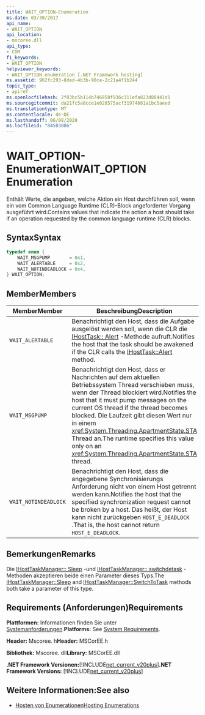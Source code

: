 ```yaml
---
title: WAIT_OPTION-Enumeration
ms.date: 03/30/2017
api_name:
- WAIT_OPTION
api_location:
- mscoree.dll
api_type:
- COM
f1_keywords:
- WAIT_OPTION
helpviewer_keywords:
- WAIT_OPTION enumeration [.NET Framework hosting]
ms.assetid: 962fc293-8ded-4b3b-90ce-2c21a4f1b244
topic_type:
- apiref
ms.openlocfilehash: 2f83bc5b114b746958f936c311efa823d88441d1
ms.sourcegitcommit: da21fc5a8cce1e028575acf31974681a1bc5aeed
ms.translationtype: MT
ms.contentlocale: de-DE
ms.lasthandoff: 06/08/2020
ms.locfileid: "84503886"
---
```

# <a name="wait_option-enumeration"></a><span data-ttu-id="29337-102">WAIT_OPTION-Enumeration</span><span class="sxs-lookup"><span data-stu-id="29337-102">WAIT_OPTION Enumeration</span></span>
<span data-ttu-id="29337-103">Enthält Werte, die angeben, welche Aktion ein Host durchführen soll, wenn ein vom Common Language Runtime (CLR)-Block angeforderter Vorgang ausgeführt wird.</span><span class="sxs-lookup"><span data-stu-id="29337-103">Contains values that indicate the action a host should take if an operation requested by the common language runtime (CLR) blocks.</span></span>  
  
## <a name="syntax"></a><span data-ttu-id="29337-104">Syntax</span><span class="sxs-lookup"><span data-stu-id="29337-104">Syntax</span></span>  
  
```cpp  
typedef enum {  
    WAIT_MSGPUMP       = 0x1,  
    WAIT_ALERTABLE     = 0x2,  
    WAIT_NOTINDEADLOCK = 0x4,  
} WAIT_OPTION;  
```  
  
## <a name="members"></a><span data-ttu-id="29337-105">Member</span><span class="sxs-lookup"><span data-stu-id="29337-105">Members</span></span>  
  
|<span data-ttu-id="29337-106">Member</span><span class="sxs-lookup"><span data-stu-id="29337-106">Member</span></span>|<span data-ttu-id="29337-107">Beschreibung</span><span class="sxs-lookup"><span data-stu-id="29337-107">Description</span></span>|  
|------------|-----------------|  
|`WAIT_ALERTABLE`|<span data-ttu-id="29337-108">Benachrichtigt den Host, dass die Aufgabe ausgelöst werden soll, wenn die CLR die [IHostTask:: Alert](ihosttask-alert-method.md) -Methode aufruft.</span><span class="sxs-lookup"><span data-stu-id="29337-108">Notifies the host that the task should be awakened if the CLR calls the [IHostTask::Alert](ihosttask-alert-method.md) method.</span></span>|  
|`WAIT_MSGPUMP`|<span data-ttu-id="29337-109">Benachrichtigt den Host, dass er Nachrichten auf dem aktuellen Betriebssystem Thread verschieben muss, wenn der Thread blockiert wird.</span><span class="sxs-lookup"><span data-stu-id="29337-109">Notifies the host that it must pump messages on the current OS thread if the thread becomes blocked.</span></span> <span data-ttu-id="29337-110">Die Laufzeit gibt diesen Wert nur in einem <xref:System.Threading.ApartmentState.STA> Thread an.</span><span class="sxs-lookup"><span data-stu-id="29337-110">The runtime specifies this value only on an <xref:System.Threading.ApartmentState.STA> thread.</span></span>|  
|`WAIT_NOTINDEADLOCK`|<span data-ttu-id="29337-111">Benachrichtigt den Host, dass die angegebene Synchronisierungs Anforderung nicht von einem Host getrennt werden kann.</span><span class="sxs-lookup"><span data-stu-id="29337-111">Notifies the host that the specified synchronization request cannot be broken by a host.</span></span> <span data-ttu-id="29337-112">Das heißt, der Host kann nicht zurückgeben `HOST_E_DEADLOCK` .</span><span class="sxs-lookup"><span data-stu-id="29337-112">That is, the host cannot return `HOST_E_DEADLOCK`.</span></span>|  
  
## <a name="remarks"></a><span data-ttu-id="29337-113">Bemerkungen</span><span class="sxs-lookup"><span data-stu-id="29337-113">Remarks</span></span>  
 <span data-ttu-id="29337-114">Die [IHostTaskManager:: Sleep](ihosttaskmanager-sleep-method.md) -und [IHostTaskManager:: switchdetask](ihosttaskmanager-switchtotask-method.md) -Methoden akzeptieren beide einen Parameter dieses Typs.</span><span class="sxs-lookup"><span data-stu-id="29337-114">The [IHostTaskManager::Sleep](ihosttaskmanager-sleep-method.md) and [IHostTaskManager::SwitchToTask](ihosttaskmanager-switchtotask-method.md) methods both take a parameter of this type.</span></span>  
  
## <a name="requirements"></a><span data-ttu-id="29337-115">Requirements (Anforderungen)</span><span class="sxs-lookup"><span data-stu-id="29337-115">Requirements</span></span>  
 <span data-ttu-id="29337-116">**Plattformen:** Informationen finden Sie unter [Systemanforderungen](../../get-started/system-requirements.md).</span><span class="sxs-lookup"><span data-stu-id="29337-116">**Platforms:** See [System Requirements](../../get-started/system-requirements.md).</span></span>  
  
 <span data-ttu-id="29337-117">**Header:** Mscoree. h</span><span class="sxs-lookup"><span data-stu-id="29337-117">**Header:** MSCorEE.h</span></span>  
  
 <span data-ttu-id="29337-118">**Bibliothek:** Mscoree. dll</span><span class="sxs-lookup"><span data-stu-id="29337-118">**Library:** MSCorEE.dll</span></span>  
  
 <span data-ttu-id="29337-119">**.NET Framework Versionen:**[!INCLUDE[net_current_v20plus](../../../../includes/net-current-v20plus-md.md)]</span><span class="sxs-lookup"><span data-stu-id="29337-119">**.NET Framework Versions:** [!INCLUDE[net_current_v20plus](../../../../includes/net-current-v20plus-md.md)]</span></span>  
  
## <a name="see-also"></a><span data-ttu-id="29337-120">Weitere Informationen:</span><span class="sxs-lookup"><span data-stu-id="29337-120">See also</span></span>

- [<span data-ttu-id="29337-121">Hosten von Enumerationen</span><span class="sxs-lookup"><span data-stu-id="29337-121">Hosting Enumerations</span></span>](hosting-enumerations.md)
